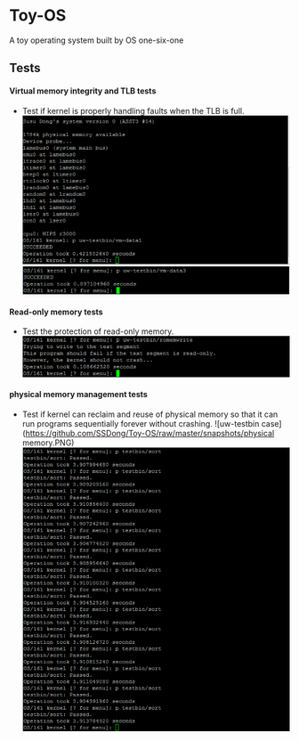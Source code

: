 Toy-OS
======

A toy operating system built by OS one-six-one

**Tests**
------------------------

#### Virtual memory integrity and TLB tests
* Test if kernel is properly handling faults when the TLB is full.
![uw-testbin case](https://github.com/SSDong/Toy-OS/raw/master/snapshots/vm-data1.PNG)
![uw-testbin case](https://github.com/SSDong/Toy-OS/raw/master/snapshots/vm-data3.PNG)

#### Read-only memory tests
* Test the protection of read-only memory.
![uw-testbin case](https://github.com/SSDong/Toy-OS/raw/master/snapshots/romemwrite.PNG)

#### physical memory management tests
* Test if kernel can reclaim and reuse of physical memory so that it can run programs sequentially forever without crashing. 
![uw-testbin case](https://github.com/SSDong/Toy-OS/raw/master/snapshots/physical memory.PNG)
![uw-testbin case](https://github.com/SSDong/Toy-OS/raw/master/snapshots/sorts.PNG)




